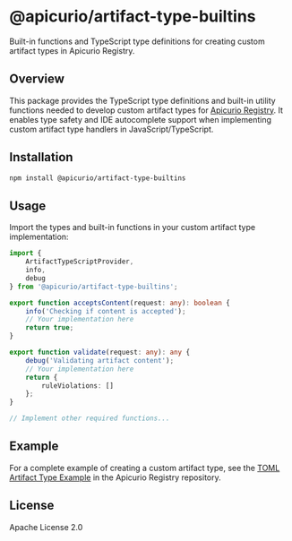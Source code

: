 # @apicurio/artifact-type-builtins

Built-in functions and TypeScript type definitions for creating custom artifact types in Apicurio
Registry.

## Overview

This package provides the TypeScript type definitions and built-in utility functions needed to develop
custom artifact types for [Apicurio Registry](https://www.apicur.io/registry/). It enables type safety
and IDE autocomplete support when implementing custom artifact type handlers in JavaScript/TypeScript.

## Installation

```bash
npm install @apicurio/artifact-type-builtins
```

## Usage

Import the types and built-in functions in your custom artifact type implementation:

```typescript
import {
    ArtifactTypeScriptProvider,
    info,
    debug
} from '@apicurio/artifact-type-builtins';

export function acceptsContent(request: any): boolean {
    info('Checking if content is accepted');
    // Your implementation here
    return true;
}

export function validate(request: any): any {
    debug('Validating artifact content');
    // Your implementation here
    return {
        ruleViolations: []
    };
}

// Implement other required functions...
```

## Example

For a complete example of creating a custom artifact type, see the
[TOML Artifact Type Example](https://github.com/Apicurio/apicurio-registry/tree/main/examples/custom-artifact-type)
in the Apicurio Registry repository.

## License

Apache License 2.0
